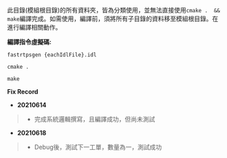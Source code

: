 此目錄(模組根目錄)的所有資料夾，皆為分類使用，並無法直接使用`cmake .  && make`編譯完成。如需使用，編譯前，須將所有子目錄的資料移至模組根目錄。在進行編譯相關動作。

**編譯指令虛擬碼:**
```
fastrtpsgen {eachIdlFile}.idl

cmake .

make
```

**Fix Record**

- **20210614**
>- 完成系統邏輯撰寫，且編譯成功，但尚未測試

- **20210618**
>- Debug後，測試下一工單，數量為一，測試成功